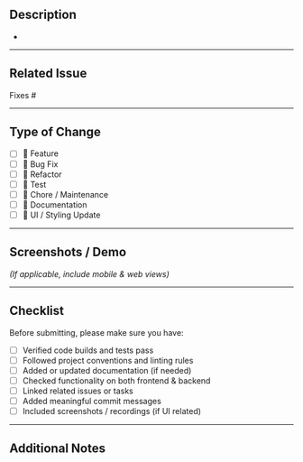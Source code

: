 ## Description

<!-- Provide a clear, concise summary of what this PR does. -->

-

---

## Related Issue

<!-- Link to the issue this PR addresses (if any). -->
Fixes #

---

## Type of Change

- [ ] 🚀 Feature
- [ ] 🐛 Bug Fix
- [ ] 🧰 Refactor
- [ ] 🧪 Test
- [ ] 🧹 Chore / Maintenance
- [ ] 📝 Documentation
- [ ] 💄 UI / Styling Update

---

## Screenshots / Demo

<!-- Add screenshots, GIFs, or screen recordings to showcase your changes. -->
*(If applicable, include mobile & web views)*

---

## Checklist

Before submitting, please make sure you have:

- [ ] Verified code builds and tests pass
- [ ] Followed project conventions and linting rules
- [ ] Added or updated documentation (if needed)
- [ ] Checked functionality on both frontend & backend
- [ ] Linked related issues or tasks
- [ ] Added meaningful commit messages
- [ ] Included screenshots / recordings (if UI related)

---

## Additional Notes

<!-- Add anything else reviewers should know about this PR. -->

